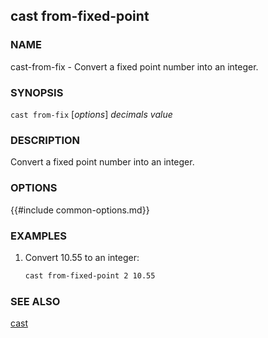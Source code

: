 ## cast from-fixed-point

### NAME

cast-from-fix - Convert a fixed point number into an integer.

### SYNOPSIS

``cast from-fix`` [*options*] *decimals* *value*

### DESCRIPTION

Convert a fixed point number into an integer.

### OPTIONS

{{#include common-options.md}}

### EXAMPLES

1. Convert 10.55 to an integer:
    ```sh
    cast from-fixed-point 2 10.55
    ```

### SEE ALSO

[cast](./cast.md)
